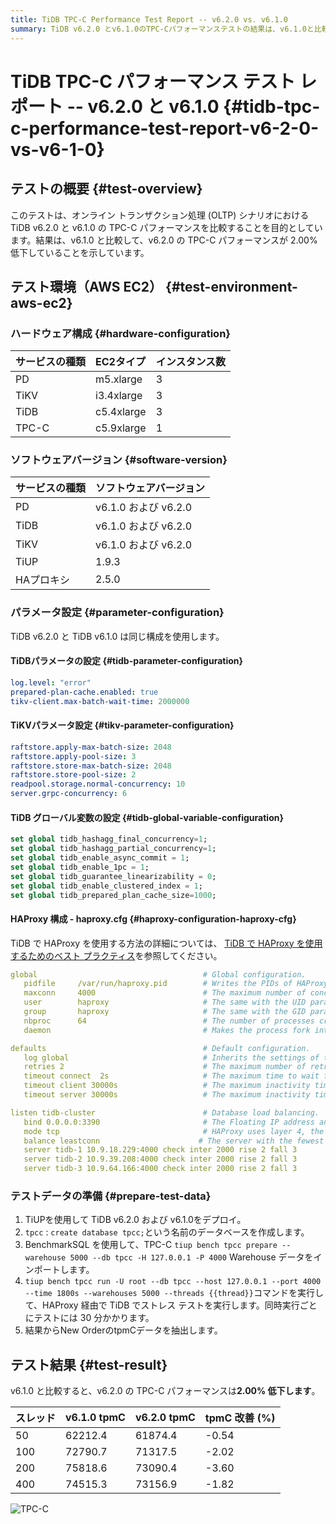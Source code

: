 ```yaml
---
title: TiDB TPC-C Performance Test Report -- v6.2.0 vs. v6.1.0
summary: TiDB v6.2.0 とv6.1.0のTPC-Cパフォーマンステストの結果は、v6.1.0と比較して2.00%低下しています。スレッドごとのtpmC改善率は、50スレッドで-0.54%、100スレッドで-2.02%、200スレッドで-3.60%、400スレッドで-1.82%です。
---
```


# TiDB TPC-C パフォーマンス テスト レポート -- v6.2.0 と v6.1.0 {#tidb-tpc-c-performance-test-report-v6-2-0-vs-v6-1-0}

## テストの概要 {#test-overview}

このテストは、オンライン トランザクション処理 (OLTP) シナリオにおける TiDB v6.2.0 と v6.1.0 の TPC-C パフォーマンスを比較することを目的としています。結果は、v6.1.0 と比較して、v6.2.0 の TPC-C パフォーマンスが 2.00% 低下していることを示しています。

## テスト環境（AWS EC2） {#test-environment-aws-ec2}

### ハードウェア構成 {#hardware-configuration}

| サービスの種類 | EC2タイプ     | インスタンス数 |
| :------ | :--------- | :------ |
| PD      | m5.xlarge  | 3       |
| TiKV    | i3.4xlarge | 3       |
| TiDB    | c5.4xlarge | 3       |
| TPC-C   | c5.9xlarge | 1       |

### ソフトウェアバージョン {#software-version}

| サービスの種類 | ソフトウェアバージョン       |
| :------ | :---------------- |
| PD      | v6.1.0 および v6.2.0 |
| TiDB    | v6.1.0 および v6.2.0 |
| TiKV    | v6.1.0 および v6.2.0 |
| TiUP    | 1.9.3             |
| HAプロキシ  | 2.5.0             |

### パラメータ設定 {#parameter-configuration}

TiDB v6.2.0 と TiDB v6.1.0 は同じ構成を使用します。

#### TiDBパラメータの設定 {#tidb-parameter-configuration}

```yaml
log.level: "error"
prepared-plan-cache.enabled: true
tikv-client.max-batch-wait-time: 2000000
```

#### TiKVパラメータ設定 {#tikv-parameter-configuration}

```yaml
raftstore.apply-max-batch-size: 2048
raftstore.apply-pool-size: 3
raftstore.store-max-batch-size: 2048
raftstore.store-pool-size: 2
readpool.storage.normal-concurrency: 10
server.grpc-concurrency: 6
```

#### TiDB グローバル変数の設定 {#tidb-global-variable-configuration}

```sql
set global tidb_hashagg_final_concurrency=1;
set global tidb_hashagg_partial_concurrency=1;
set global tidb_enable_async_commit = 1;
set global tidb_enable_1pc = 1;
set global tidb_guarantee_linearizability = 0;
set global tidb_enable_clustered_index = 1;
set global tidb_prepared_plan_cache_size=1000;
```

#### HAProxy 構成 - haproxy.cfg {#haproxy-configuration-haproxy-cfg}

TiDB で HAProxy を使用する方法の詳細については、 [TiDB で HAProxy を使用するためのベスト プラクティス](/best-practices/haproxy-best-practices.md)を参照してください。

```yaml
global                                     # Global configuration.
   pidfile     /var/run/haproxy.pid        # Writes the PIDs of HAProxy processes into this file.
   maxconn     4000                        # The maximum number of concurrent connections for a single HAProxy process.
   user        haproxy                     # The same with the UID parameter.
   group       haproxy                     # The same with the GID parameter. A dedicated user group is recommended.
   nbproc      64                          # The number of processes created when going daemon. When starting multiple processes to forward requests, ensure that the value is large enough so that HAProxy does not block processes.
   daemon                                  # Makes the process fork into background. It is equivalent to the command line "-D" argument. It can be disabled by the command line "-db" argument.

defaults                                   # Default configuration.
   log global                              # Inherits the settings of the global configuration.
   retries 2                               # The maximum number of retries to connect to an upstream server. If the number of connection attempts exceeds the value, the backend server is considered unavailable.
   timeout connect  2s                     # The maximum time to wait for a connection attempt to a backend server to succeed. It should be set to a shorter time if the server is located on the same LAN as HAProxy.
   timeout client 30000s                   # The maximum inactivity time on the client side.
   timeout server 30000s                   # The maximum inactivity time on the server side.

listen tidb-cluster                        # Database load balancing.
   bind 0.0.0.0:3390                       # The Floating IP address and listening port.
   mode tcp                                # HAProxy uses layer 4, the transport layer.
   balance leastconn                      # The server with the fewest connections receives the connection. "leastconn" is recommended where long sessions are expected, such as LDAP, SQL and TSE, rather than protocols using short sessions, such as HTTP. The algorithm is dynamic, which means that server weights might be adjusted on the fly for slow starts for instance.
   server tidb-1 10.9.18.229:4000 check inter 2000 rise 2 fall 3       # Detects port 4000 at a frequency of once every 2000 milliseconds. If it is detected as successful twice, the server is considered available; if it is detected as failed three times, the server is considered unavailable.
   server tidb-2 10.9.39.208:4000 check inter 2000 rise 2 fall 3
   server tidb-3 10.9.64.166:4000 check inter 2000 rise 2 fall 3
```

### テストデータの準備 {#prepare-test-data}

1.  TiUPを使用して TiDB v6.2.0 および v6.1.0をデプロイ。
2.  `tpcc` : `create database tpcc;`という名前のデータベースを作成します。
3.  BenchmarkSQL を使用して、TPC-C `tiup bench tpcc prepare --warehouse 5000 --db tpcc -H 127.0.0.1 -P 4000` Warehouse データをインポートします。
4.  `tiup bench tpcc run -U root --db tpcc --host 127.0.0.1 --port 4000 --time 1800s --warehouses 5000 --threads {{thread}}`コマンドを実行して、HAProxy 経由で TiDB でストレス テストを実行します。同時実行ごとにテストには 30 分かかります。
5.  結果からNew OrderのtpmCデータを抽出します。

## テスト結果 {#test-result}

v6.1.0 と比較すると、v6.2.0 の TPC-C パフォーマンスは**2.00% 低下します**。

| スレッド | v6.1.0 tpmC | v6.2.0 tpmC | tpmC 改善 (%) |
| :--- | :---------- | :---------- | :---------- |
| 50   | 62212.4     | 61874.4     | -0.54       |
| 100  | 72790.7     | 71317.5     | -2.02       |
| 200  | 75818.6     | 73090.4     | -3.60       |
| 400  | 74515.3     | 73156.9     | -1.82       |

![TPC-C](https://docs-download.pingcap.com/media/images/docs/tpcc_v610_vs_v620.png)
